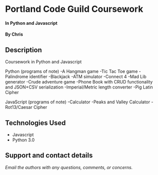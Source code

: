 # Portland Code Guild Coursework
#### In Python and Javascript
#### By **Chris**

## Description
Coursework in Python and Javascript

Python (programs of note)
-A Hangman game
-Tic Tac Toe game
-Palindrome identifier
-Blackjack 
-ATM simulator
-Connect 4
-Mad Lib generator
-Crude adventure game
-Phone Book with CRUD functionality and JSON+CSV serialization
-Imperial/Metric length converter
-Pig Latin Cipher

JavaScript (programs of note)
-Calculator
-Peaks and Valley Calculator
-Rot13/Caesar Cipher

## Technologies Used
* Javascript
* Python 3.0

## Support and contact details

_Email the authors with any questions, comments, or concerns._
